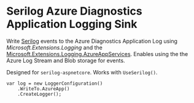 # Serilog Azure Diagnostics Application Logging Sink

Write [Serilog](https://github.com/serilog) events to the Azure Diagnostics Application Log using _Microsoft.Extensions.Logging_ and the [Microsoft.Extensions.Logging.AzureAppServices](https://www.nuget.org/packages/Microsoft.Extensions.Logging.AzureAppServices). Enables using the the Azure Log Stream and Blob storage for events.

Designed for `serilog-aspnetcore`. Works with `UseSerilog()`.

```
var log = new LoggerConfiguration()
    .WriteTo.AzureApp()
    .CreateLogger();
```
